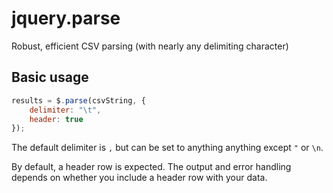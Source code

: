 jquery.parse
============

Robust, efficient CSV parsing (with nearly any delimiting character)


Basic usage
-----------

```javascript
results = $.parse(csvString, {
	delimiter: "\t",
	header: true
});
```

The default delimiter is `,` but can be set to anything anything except `"` or `\n`.

By default, a header row is expected. The output and error handling depends on whether you include a header row with your data.
